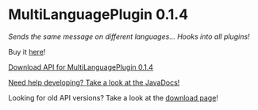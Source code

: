 # MultiLanguagePlugin 0.1.4
_Sends the same message on different languages... Hooks into all plugins!_

Buy it [here](https://www.spigotmc.org/resources/multilanguageplugin-9.30331/)!


[Download API for MultiLanguagePlugin 0.1.4](https://mega.nz/#!VxJF2KQb!GSn3XrZl4zUrm2J_ZokTKcqwAfhQjZhanr42YdfRBE4)

[Need help developing? Take a look at the JavaDocs!](http://islandcraftgames.net/multilanguageplugin)

Looking for old API versions? Take a look at the [download page](https://github.com/Rexcantor/MultiLanguagePlugin/wiki/API)!
